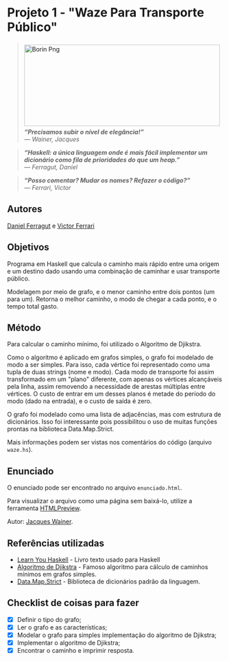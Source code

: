 # Projeto 1 - "Waze Para Transporte Público"

 <img align = "left" src= https://www.baeldung.com/wp-content/uploads/2017/01/initial-graph.png width="456" height="190"  hspace="40" vspace="5" alt="Borin Png">

> ***“Precisamos subir o nível de elegância!”** <br /> ― Wainer, Jacques*

> ***“Haskell: a única linguagem onde é mais fácil implementar um dicionário como fila de prioridades do que um heap.”** <br /> ― Ferragut, Daniel*

> ***“Posso comentar? Mudar os nomes? Refazer o código?”** <br /> ― Ferrari, Victor*

## Autores
[Daniel Ferragut](https://github.com/danielferragut) e [Victor Ferrari](https://github.com/VFerrari)

## Objetivos
Programa em Haskell que calcula o caminho mais rápido entre uma origem e um destino dado usando uma combinação de caminhar e usar transporte público.

Modelagem por meio de grafo, e o menor caminho entre dois pontos (um para um).
Retorna o melhor caminho, o modo de chegar a cada ponto, e o tempo total gasto.
## Método
Para calcular o caminho mínimo, foi utilizado o Algoritmo de Djikstra.

Como o algoritmo é aplicado em grafos simples, o grafo foi modelado de modo a ser simples.
Para isso, cada vértice foi representado como uma tupla de duas strings (nome e modo).
Cada modo de transporte foi assim transformado em um "plano" diferente, com apenas os vértices alcançáveis pela linha, assim removendo a necessidade de arestas múltiplas entre vértices.
O custo de entrar em um desses planos é metade do período do modo (dado na entrada), e o custo de saída é zero.

O grafo foi modelado como uma lista de adjacências, mas com estrutura de dicionários.
Isso foi interessante pois possibilitou o uso de muitas funções prontas na biblioteca Data.Map.Strict.

Mais informações podem ser vistas nos comentários do código (arquivo `waze.hs`).
## Enunciado
O enunciado pode ser encontrado no arquivo `enunciado.html`.

Para visualizar o arquivo como uma página sem baixá-lo, utilize a ferramenta [HTMLPreview](http://htmlpreview.github.io/).

Autor: [Jacques Wainer](https://ic.unicamp.br/~wainer).

## Referências utilizadas
* [Learn You Haskell](http://learnyouahaskell.com/chapters) - Livro texto usado para Haskell
* [Algoritmo de Djikstra](https://en.wikipedia.org/wiki/Dijkstra%27s_algorithm) - Famoso algoritmo para cálculo de caminhos mínimos em grafos simples.
* [Data.Map.Strict](http://hackage.haskell.org/package/containers-0.6.0.1/docs/Data-Map-Strict.html) - Biblioteca de dicionários padrão da linguagem.

## Checklist de coisas para fazer
  -  [x] Definir o tipo do grafo;
  -  [x] Ler o grafo e as características;
  -  [x] Modelar o grafo para simples implementação do algoritmo de Djikstra;
  -  [x] Implementar o algoritmo de Djikstra;
  -  [x] Encontrar o caminho e imprimir resposta.
